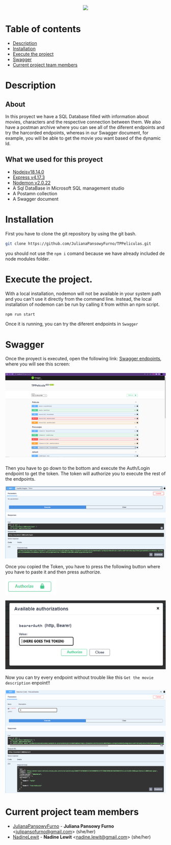 <p align="center">
  <img src="https://campus.ort.edu.ar/static/archivos/banner/6658"></img>
</p>

# Table of contents

* [Description](#description)
* [Installation](#installation)
* [Execute the project](#execute-the-project)
* [Swagger](#swagger)
* [Current project team members](#current-project-team-members)

# Description

## About
In this proyect we have a SQL Database filled with information about movies, characters and the respective connection between them. We also have a postman archive where you can see all of the diferent endpoints and try the harcorded endpoints, whereas in our Swagger document, for example, you will be able to get the movie you want based of the dynamic Id.


## What we used for this proyect

* [Nodejsv18.14.0](https://github.com/nodejs/nodejs.org/blob/main/README.md)
* [Express v4.17.3](https://github.com/expressjs/express/blob/master/Readme.md)
* [Nodemon v2.0.22](https://github.com/remy/nodemon/blob/main/README.md)
* A Sql DataBase in Microsoft SQL management studio
* A Postamn collection
* A Swagger document

# Installation

First you have to clone the git repository by using the git bash.

```bash
git clone https://github.com/JulianaPansowyFurno/TPPeliculas.git
```

you should not use the `npm i` comand because we have already included de node modules folder.

# Execute the project.

With a local installation, nodemon will not be available in your system path and you can't use it directly from the command line. Instead, the local installation of nodemon can be run by calling it from within an npm script.

```bash
npm run start
```

Once it is running, you can try the diferent endpoints in `Swagger`

# Swagger

Once the proyect is executed, open the following link: [Swagger endpoints](http://localhost:5000/api-docs), where you will see this screen:

##### ![](/src/Captura.PNG)


Then you have to go down to the bottom and execute the Auth/Login endpoint to get the token. The token will authorize you to execute the rest of the endpoints.

![](/src/Auth.png) 

Once you copied the Token, you have to press the following button where you have to paste it and then press authorize.

![](/src/Boton.PNG)

![](/src/Copia.PNG) 

Now you can try every endpoint without trouble like this `Get the movie description` enpoint!!


![](/src/GetENdpoint.PNG)



# Current project team members

* [JulianaPansowyFurno](https://github.com/JulianaPansowyFurno) -
  **Juliana Pansowy Furno** <<julipansofurno@gmail.com>> (she/her)
* [NadineLewit](https://github.com/NadineLewit) -
  **Nadine Lewit** <<nadine.lewit@gmail.com>> (she/her)

